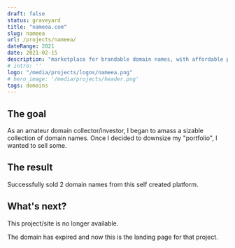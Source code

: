 ```yaml
---
draft: false
status: graveyard
title: "nameea.com"
slug: nameea
url: /projects/nameea/
dateRange: 2021
date: 2021-02-15
description: "marketplace for brandable domain names, with affordable prices"
# intro: ''
logo: "/media/projects/logos/nameea.png"
# hero_image: '/media/projects/header.png'
tags: domains
---
```


## The goal

As an amateur domain collector/investor, I began to amass a sizable collection of domain names. Once I decided to downsize my "portfolio", I wanted to sell some.

## The result

Successfully sold 2 domain names from this self created platform.

## What's next?

This project/site is no longer available.

The domain has expired and now this is the landing page for that project.
